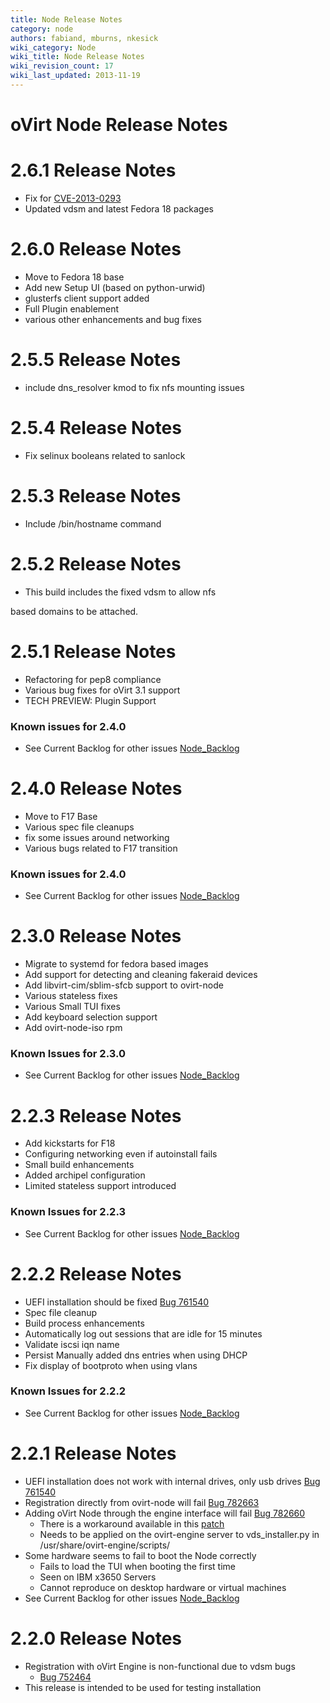 ```yaml
---
title: Node Release Notes
category: node
authors: fabiand, mburns, nkesick
wiki_category: Node
wiki_title: Node Release Notes
wiki_revision_count: 17
wiki_last_updated: 2013-11-19
---
```


# oVirt Node Release Notes

# 2.6.1 Release Notes

*   Fix for [CVE-2013-0293](https://bugzilla.redhat.com/show_bug.cgi?id=911699)
*   Updated vdsm and latest Fedora 18 packages

# 2.6.0 Release Notes

*   Move to Fedora 18 base
*   Add new Setup UI (based on python-urwid)
*   glusterfs client support added
*   Full Plugin enablement
*   various other enhancements and bug fixes

# 2.5.5 Release Notes

*   include dns_resolver kmod to fix nfs mounting issues

# 2.5.4 Release Notes

*   Fix selinux booleans related to sanlock

# 2.5.3 Release Notes

*   Include /bin/hostname command

# 2.5.2 Release Notes

*   This build includes the fixed vdsm to allow nfs

based domains to be attached.

# 2.5.1 Release Notes

*   Refactoring for pep8 compliance
*   Various bug fixes for oVirt 3.1 support
*   TECH PREVIEW: Plugin Support

### Known issues for 2.4.0

*   See Current Backlog for other issues [Node_Backlog](Node_Backlog)

# 2.4.0 Release Notes

*   Move to F17 Base
*   Various spec file cleanups
*   fix some issues around networking
*   Various bugs related to F17 transition

### Known issues for 2.4.0

*   See Current Backlog for other issues [Node_Backlog](Node_Backlog)

# 2.3.0 Release Notes

*   Migrate to systemd for fedora based images
*   Add support for detecting and cleaning fakeraid devices
*   Add libvirt-cim/sblim-sfcb support to ovirt-node
*   Various stateless fixes
*   Various Small TUI fixes
*   Add keyboard selection support
*   Add ovirt-node-iso rpm

### Known Issues for 2.3.0

*   See Current Backlog for other issues [Node_Backlog](Node_Backlog)

# 2.2.3 Release Notes

*   Add kickstarts for F18
*   Configuring networking even if autoinstall fails
*   Small build enhancements
*   Added archipel configuration
*   Limited stateless support introduced

### Known Issues for 2.2.3

*   See Current Backlog for other issues [Node_Backlog](Node_Backlog)

# 2.2.2 Release Notes

*   UEFI installation should be fixed [Bug 761540](https://bugzilla.redhat.com/show_bug.cgi?id=761540)
*   Spec file cleanup
*   Build process enhancements
*   Automatically log out sessions that are idle for 15 minutes
*   Validate iscsi iqn name
*   Persist Manually added dns entries when using DHCP
*   Fix display of bootproto when using vlans

### Known Issues for 2.2.2

*   See Current Backlog for other issues [Node_Backlog](Node_Backlog)

# 2.2.1 Release Notes

*   UEFI installation does not work with internal drives, only usb drives [Bug 761540](https://bugzilla.redhat.com/show_bug.cgi?id=761540)
*   Registration directly from ovirt-node will fail [Bug 782663](https://bugzilla.redhat.com/show_bug.cgi?id=782663)
*   Adding oVirt Node through the engine interface will fail [Bug 782660](https://bugzilla.redhat.com/show_bug.cgi?id=782660)
    -   There is a workaround available in this [patch](http://gerrit.ovirt.org/#change,1117)
    -   Needs to be applied on the ovirt-engine server to vds_installer.py in /usr/share/ovirt-engine/scripts/
*   Some hardware seems to fail to boot the Node correctly
    -   Fails to load the TUI when booting the first time
    -   Seen on IBM x3650 Servers
    -   Cannot reproduce on desktop hardware or virtual machines
*   See Current Backlog for other issues [Node_Backlog](Node_Backlog)

# 2.2.0 Release Notes

*   Registration with oVirt Engine is non-functional due to vdsm bugs
    -   [Bug 752464](https://bugzilla.redhat.com/show_bug.cgi?id=752464)
*   This release is intended to be used for testing installation
